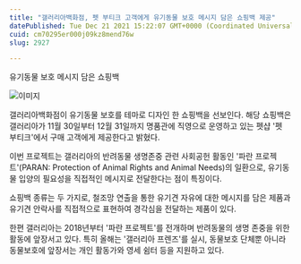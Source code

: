 ```yaml
---
title: "갤러리아백화점, 펫 부티크 고객에게 유기동물 보호 메시지 담은 쇼핑백 제공"
datePublished: Tue Dec 21 2021 15:22:07 GMT+0000 (Coordinated Universal Time)
cuid: cm70295er000j09kz8mend76w
slug: 2927

---
```



유기동물 보호 메시지 담은 쇼핑백

![이미지](https://cdn.hashnode.com/res/hashnode/image/upload/v1739252870963/198dd229-d0b5-4325-a1ec-d4902991c488.jpeg)

갤러리아백화점이 유기동물 보호를 테마로 디자인 한 쇼핑백을 선보인다. 해당 쇼핑백은 갤러리아가 11월 30일부터 12월 31일까지 명품관에 직영으로 운영하고 있는 펫샵 '펫 부티크'에서 구매 고객에게 제공한다고 밝혔다.

이번 프로젝트는 갤러리아의 반려동물 생명존중 관련 사회공헌 활동인 '파란 프로젝트'(PARAN: Protection of Animal Rights and Animal Needs)의 일환으로, 유기동물 입양의 필요성을 직접적인 메시지로 전달한다는 점이 특징이다.

쇼핑백 종류는 두 가지로, 철조망 연출을 통한 유기견 자유에 대한 메시지를 담은 제품과 유기견 안락사를 직접적으로 표현하여 경각심을 전달하는 제품이 있다.

한편 갤러리아는 2018년부터 '파란 프로젝트'를 전개하며 반려동물의 생명 존중을 위한 활동에 앞장서고 있다. 특히 올해는 '갤러리아 프렌즈'를 실시, 동물보호 단체뿐 아니라 동물보호에 앞장서는 개인 활동가와 영세 쉼터 등을 지원하고 있다.